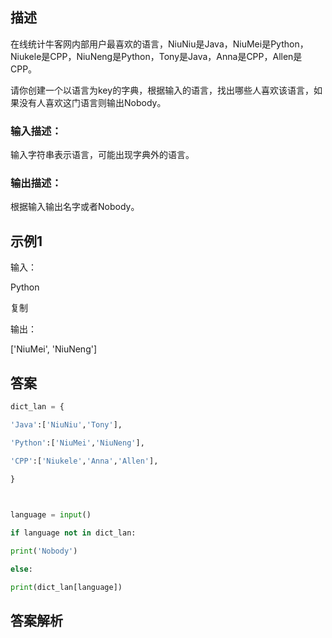 ## 描述

在线统计牛客网内部用户最喜欢的语言，NiuNiu是Java，NiuMei是Python，Niukele是CPP，NiuNeng是Python，Tony是Java，Anna是CPP，Allen是CPP。

请你创建一个以语言为key的字典，根据输入的语言，找出哪些人喜欢该语言，如果没有人喜欢这门语言则输出Nobody。

### 输入描述：

输入字符串表示语言，可能出现字典外的语言。

### 输出描述：

根据输入输出名字或者Nobody。

## 示例1

输入：

Python

复制

输出：

['NiuMei', 'NiuNeng']

## 答案

```python 
dict_lan = {

'Java':['NiuNiu','Tony'],

'Python':['NiuMei','NiuNeng'],

'CPP':['Niukele','Anna','Allen'],

}

  

language = input()

if language not in dict_lan:

print('Nobody')

else:

print(dict_lan[language])
```

## 答案解析